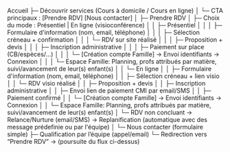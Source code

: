 Accueil
├─ Découvrir services (Cours à domicile / Cours en ligne)
│  └─ CTA principaux : [Prendre RDV]  [Nous contacter]
│
├─ Prendre RDV
│  ├─ Choix du mode : Présentiel | En ligne (visioconférence)
│  │  ├─ Présentiel 
│  │  │  ├─ Formulaire d'information (nom, email, téléphone)
│  │  │  ├─ Sélection créneau + confirmation
│  │  │  └─ RDV sur site réalisé
│  │  │     ├─ Proposition + devis
│  │  │     ├─ Inscription administrative
│  │  │     ├─ Paiement sur place (CB/espèces/…)
│  │  │     └─ [Création compte Famille] → Envoi identifiants → Connexion
│  │  │        └─ Espace Famille: Planning, profs attribués par matière, suivi/avancement de leur(s) enfant(s)
│  │  └─ En ligne
│  │     ├─ Formulaire d'information (nom, email, téléphone) 
│  │     ├─ Sélection créneau + lien visio
│  │     └─ RDV visio réalisé
│  │        ├─ Proposition + devis
│  │        ├─ Inscription administrative
│  │        ├─ Envoi lien de paiement CMI par email/SMS
│  │        ├─ Paiement confirmé
│  │        └─ [Création compte Famille] → Envoi identifiants → Connexion
│  │           └─ Espace Famille: Planning, profs attribués par matière, suivi/avancement de leur(s) enfant(s)
│  └─ RDV non concluant → Relance/Nurture (email/SMS) → Replanification (automatique avec des message prédefinie ou par l'équipe)
│
└─ Nous contacter (formulaire simple)
   ├─ Qualification par l’équipe (appel/email)
   └─ Redirection vers “Prendre RDV” → (poursuite du flux ci-dessus)